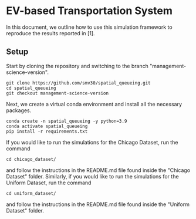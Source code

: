 # EV-based Transportation System

In this document, we outline how to use this simulation framework to reproduce the results reported in [1].

## Setup

Start by cloning the repository and switching to the branch "management-science-version".
```
git clone https://github.com/smv30/spatial_queueing.git
cd spatial_queueing
git checkout management-science-version
```
Next, we create a virtual conda environment and install all the necessary packages.
```
conda create -n spatial_queueing -y python=3.9
conda activate spatial_queueing
pip install -r requirements.txt
```
If you would like to run the simulations for the Chicago Dataset, run the command
```
cd chicago_dataset/
```
and follow the instructions in the README.md file found inside the "Chicago Dataset" folder. Similarly, if you would like to run the simulations for the Uniform Dataset, run the command
```
cd uniform_dataset/
```
and follow the instructions in the README.md file found inside the "Uniform Dataset" folder.
